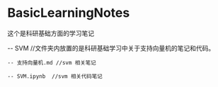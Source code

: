 # BasicLearningNotes
这个是科研基础方面的学习笔记

-- SVM  //文件夹内放置的是科研基础学习中关于支持向量机的笔记和代码。

    -- 支持向量机.md //svm 相关笔记
  
    -- SVM.ipynb  //svm 相关代码笔记
 
